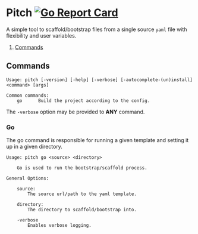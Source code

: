 # Pitch [![Go Report Card](https://goreportcard.com/badge/github.com/pm-connect/pitch)](https://goreportcard.com/report/github.com/pm-connect/pitch)

A simple tool to scaffold/bootstrap files from a single source `yaml` file with flexibility and user variables.

1. [Commands](#commands)

## Commands

```
Usage: pitch [-version] [-help] [-verbose] [-autocomplete-(un)install] <command> [args]

Common commands:
    go      Build the project according to the config.
```

The `-verbose` option may be provided to **ANY** command.

### Go

The go command is responsible for running a given template and setting it up in a given directory.

```
Usage: pitch go <source> <directory>

    Go is used to run the bootstrap/scaffold process.

General Options:

	source:
		The source url/path to the yaml template.

	directory:
		The directory to scaffold/bootstrap into.

    -verbose
        Enables verbose logging.
```

